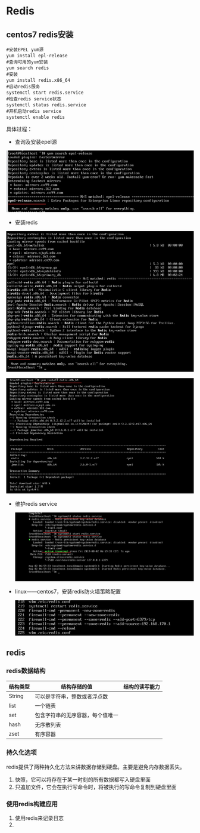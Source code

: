 # Redis

## centos7 redis安装

```shell
#安装EPEL yum源
yum install epl-release
#查询可用的yum安装
yum search redis
#安装
yum install redis.x86_64
#启动redis服务
systemctl start redis.service
#检查redis service状态
systemctl status redis.service
#开机启动redis service
systemctl enable redis
```

具体过程：

* 查询及安装epel源

![1564699637223](assets/1564699637223.png)



* 安装redis

![1564700247937](assets/1564700247937.png)



![1564700302047](assets/1564700302047.png)

* 维护redis service

  ![1564700431640](assets/1564700431640.png)

* linux——centos7，安装redis防火墙策略配置

  ![1564977838940](assets/1564977838940.png)

## redis

### redis数据结构

| 结构类型 | 结构存储的值                     | 结构的读写能力 |
| -------- | -------------------------------- | -------------- |
| String   | 可以是字符串，整数或者浮点数     |                |
| list     | 一个链表                         |                |
| set      | 包含字符串的无序容器，每个值唯一 |                |
| hash     | 无序散列表                       |                |
| zset     | 有序容器                         |                |

### 持久化选项

redis提供了两种持久化方法来讲数据存储到硬盘。主要是避免内存数据丢失。

1. 快照，它可以将存在于某一时刻的所有数据都写入硬盘里面
2. 只追加文件，它会在执行写命令时，将被执行的写命令复制到硬盘里面

### 使用redis构建应用

1. 使用redis来记录日志
2. 
